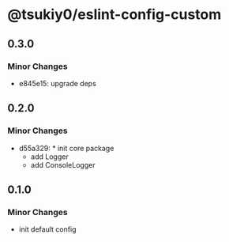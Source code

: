 # @tsukiy0/eslint-config-custom

## 0.3.0

### Minor Changes

- e845e15: upgrade deps

## 0.2.0

### Minor Changes

- d55a329: \* init core package
  - add Logger
  - add ConsoleLogger

## 0.1.0

### Minor Changes

- init default config
